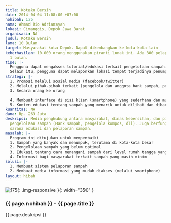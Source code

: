 ```yaml
---
title: Kotaku Bersih
date: 2014-04-04 11:08:00 +07:00
nohibah: 175
nama: Ahmad Rio Adriansyah
lokasi: Cimanggis, Depok Jawa Barat
organisasi: NA
judul: Kotaku Bersih
lama: 10 Bulan
target: Masyarakat kota Depok. Dapat dikembangkan ke kota-kota lain
keberhasilan: 10.000 orang menggunakan piranti lunak ini. Ada 300 pelaporan dalam
  1 bulan.
tipe: |-
  Pengguna dapat mengakses tutorial/edukasi terkait pengelolaan sampah.
  Selain itu, pengguna dapat melaporkan lokasi tempat terjadinya penumpukan sampah dengan cara memfoto sampahnya. Program akan mengirim foto, keterangan, dan lokasi ke server untuk diteruskan dan ditindaklanjuti pihak terkait.
strategi: |-
  1. Promosi melalui sosial media (facebook/twitter)
  2. Melalui pihak-pihak terkait (pengelola dan anggota bank sampah, pengusaha kompos, dll)
  3. Secara orang ke orang

  4. Membuat interface di sisi klien (smartphone) yang sederhana dan mudah digunakan. Untuk pelaporan, pengguna hanya perlu mengambil foto dan mengirim, seterusnya akan dikerjakan oleh server.
  5. Konten edukasi tentang sampah yang menarik untuk dilihat dan dibaca.
kuantitas: NA
dana: Rp. 263 Juta
deskripsi: Media penghubung antara masyarakat, dinas kebersihan, dan pihak-pihak terkait
  pengelolaan sampah (Bank sampah, pengelola kompos, dll). Juga berfungsi sebagai
  sarana edukasi dan pelaporan sampah.
masalah: |-
  Program ini ditujukan untuk memperbaiki
  1. Sampah yang banyak dan menumpuk, terutama di kota-kota besar
  2. Pengelolaan sampah yang belum optimal
  3. Edukasi tentang cara menangani sampah dari level rumah tangga yang masih kurang
  4. Informasi bagi masyarakat terkait sampah yang masih minim
solusi: |-
  1. Membuat sistem pelaporan sampah
  2. Membuat media informasi yang mudah diakses (melalui smartphone)
layout: hibah
---
```


![175](/static/img/hibahcms/175.png){: .img-responsive }{: width="350" }

### {{ page.nohibah }} - {{ page.title }}

{{ page.deskripsi }}
